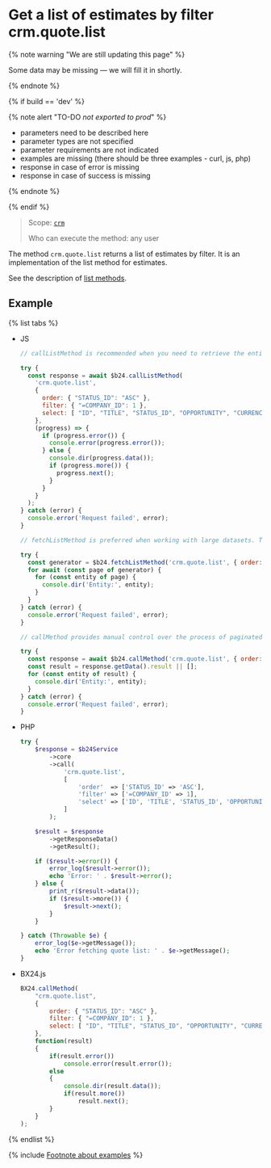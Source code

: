 # Get a list of estimates by filter crm.quote.list

{% note warning "We are still updating this page" %}

Some data may be missing — we will fill it in shortly.

{% endnote %}

{% if build == 'dev' %}

{% note alert "TO-DO _not exported to prod_" %}

- parameters need to be described here
- parameter types are not specified
- parameter requirements are not indicated
- examples are missing (there should be three examples - curl, js, php)
- response in case of error is missing
- response in case of success is missing

{% endnote %}

{% endif %}

> Scope: [`crm`](../../scopes/permissions.md)
>
> Who can execute the method: any user

The method `crm.quote.list` returns a list of estimates by filter. It is an implementation of the list method for estimates.

See the description of [list methods](../../how-to-call-rest-api/list-methods-pecularities.md).

## Example

{% list tabs %}

- JS

    ```js
    // callListMethod is recommended when you need to retrieve the entire set of list data and the number of records is relatively small (up to about 1000 items). The method loads all data at once, which can lead to high memory load when working with large volumes.
    
    try {
      const response = await $b24.callListMethod(
        'crm.quote.list',
        {
          order: { "STATUS_ID": "ASC" },
          filter: { "=COMPANY_ID": 1 },
          select: [ "ID", "TITLE", "STATUS_ID", "OPPORTUNITY", "CURRENCY_ID" ]
        },
        (progress) => { 
          if (progress.error()) {
            console.error(progress.error());
          } else {
            console.dir(progress.data());
            if (progress.more()) {
              progress.next();
            }
          }
        }
      );
    } catch (error) {
      console.error('Request failed', error);
    }
    
    // fetchListMethod is preferred when working with large datasets. The method implements iterative selection using a generator, allowing data to be processed in parts and efficiently using memory.
    
    try {
      const generator = $b24.fetchListMethod('crm.quote.list', { order: { "STATUS_ID": "ASC" }, filter: { "=COMPANY_ID": 1 }, select: [ "ID", "TITLE", "STATUS_ID", "OPPORTUNITY", "CURRENCY_ID" ] }, 'ID');
      for await (const page of generator) {
        for (const entity of page) {
          console.dir('Entity:', entity);
        }
      }
    } catch (error) {
      console.error('Request failed', error);
    }
    
    // callMethod provides manual control over the process of paginated data retrieval through the start parameter. It is suitable for scenarios where precise control over request batches is required. However, it may be less efficient compared to fetchListMethod when dealing with large volumes of data.
    
    try {
      const response = await $b24.callMethod('crm.quote.list', { order: { "STATUS_ID": "ASC" }, filter: { "=COMPANY_ID": 1 }, select: [ "ID", "TITLE", "STATUS_ID", "OPPORTUNITY", "CURRENCY_ID" ] }, 0);
      const result = response.getData().result || [];
      for (const entity of result) {
        console.dir('Entity:', entity);
      }
    } catch (error) {
      console.error('Request failed', error);
    }
    ```

- PHP

    ```php
    try {
        $response = $b24Service
            ->core
            ->call(
                'crm.quote.list',
                [
                    'order'  => ['STATUS_ID' => 'ASC'],
                    'filter' => ['=COMPANY_ID' => 1],
                    'select' => ['ID', 'TITLE', 'STATUS_ID', 'OPPORTUNITY', 'CURRENCY_ID'],
                ]
            );
    
        $result = $response
            ->getResponseData()
            ->getResult();
    
        if ($result->error()) {
            error_log($result->error());
            echo 'Error: ' . $result->error();
        } else {
            print_r($result->data());
            if ($result->more()) {
                $result->next();
            }
        }
    
    } catch (Throwable $e) {
        error_log($e->getMessage());
        echo 'Error fetching quote list: ' . $e->getMessage();
    }
    ```

- BX24.js

    ```javascript
    BX24.callMethod(
        "crm.quote.list",
        {
            order: { "STATUS_ID": "ASC" },
            filter: { "=COMPANY_ID": 1 },
            select: [ "ID", "TITLE", "STATUS_ID", "OPPORTUNITY", "CURRENCY_ID" ]
        },
        function(result)
        {
            if(result.error())
                console.error(result.error());
            else
            {
                console.dir(result.data());
                if(result.more())
                    result.next();
            }
        }
    );
    ```

{% endlist %}

{% include [Footnote about examples](../../../_includes/examples.md) %}